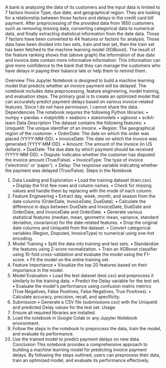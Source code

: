 A bank is analyzing the data of its customers and the input data is limited to 7 factors Invoice Type, due date, and geographical region. They are looking for a relationship between those factors and delays in the credit card bill payment. After preprocessing of the provided data from 1850 customers such as removing missing data, converting categorical data to numerical data, and finally extracting statistical information from the date data. Those 7 factors have been converted to 44 features or factors for analysis. Those data have been divided into two sets, train and test set, then the train set has been fetched to the machine learning model (XGBoost). The result of the feature ranking shows that (above graph) the information of due date and invoice date contain more informative information. This information can give more confidence to the bank that they can manage the customers who have delays in paying their balance late or help them to remind them.

Overview
This Jupyter Notebook is designed to build a machine learning model that predicts whether an invoice payment will be delayed. The notebook includes data preprocessing, feature engineering, model training, and evaluation steps. The primary goal is to create an optimized model that can accurately predict payment delays based on various invoice-related features.
Since I do not have permission, I cannot share the data.
Dependencies
The notebook requires the following Python libraries:
•	numpy
•	pandas
•	matplotlib
•	seaborn
•	statsmodels
•	xgboost
•	scikit-learn
Data Description
The dataset contains the following features:
•	UniqueId: The unique identifier of an invoice.
•	Region: The geographical region of the customer.
•	OrderDate: The date on which the order was placed (YYYY-MM-DD).
•	InvoiceDate: The date on which the invoice was generated (YYYY-MM-DD).
•	Amount: The amount of the invoice (in US dollars).
•	DueDate: The due date by which payment should be received (YYYY-MM-DD).
•	Dispute: Indicates whether the customer has disputed the invoice amount (True/False).
•	InvoiceType: The type of invoice ('electronic' or 'paper').
•	Delay: The response variable indicating whether the payment was delayed (True/False).
Steps in the Notebook
1. Data Loading and Exploration
•	Load the training dataset (train.csv).  
•	Display the first few rows and column names.
•	Check for missing values and handle them by replacing with the mode of each column.
2. Feature Engineering
•	Extract day, week, month, and season from the date columns (OrderDate, InvoiceDate, DueDate).
•	Calculate the difference in days between DueDate and InvoiceDate, DueDate and OrderDate, and InvoiceDate and OrderDate.
•	Generate various statistical features (median, mean, geometric mean, variance, standard deviation, covariance) for the date-related features.
•	Drop the original date columns and UniqueId from the dataset.
•	Convert categorical variables (Region, Disputed, InvoiceType) to numerical using one-hot encoding.
3. Model Training
•	Split the data into training and test sets.
•	Standardize the features using Z-score normalization.
•	Train an XGBoost classifier using 10-fold cross-validation and evaluate the model using the F1-score.
•	Fit the model on the entire training set.
4. Feature Importance
•	Visualize the top 20 features based on their importance in the model.
5. Model Evaluation
•	Load the test dataset (test.csv) and preprocess it similarly to the training data.
•	Predict the Delay variable for the test set.
•	Evaluate the model's performance using confusion matrix metrics (True Negatives, False Positives, False Negatives, True Positives).
•	Calculate accuracy, precision, recall, and specificity.
6. Submission
•	Generate a CSV file (submissions.csv) with the UniqueId and predicted Delay values for the test set.
Usage
1.	Ensure all required libraries are installed.
2.	Load the notebook in Google Colab or any Jupyter Notebook environment.
3.	Follow the steps in the notebook to preprocess the data, train the model, and evaluate its performance.
4.	Use the trained model to predict payment delays on new data.
Conclusion
This notebook provides a comprehensive approach to building a machine learning model for predicting invoice payment delays. By following the steps outlined, users can preprocess their data, train an optimized model, and evaluate its performance effectively.

